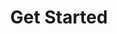 ---
title: Get Started
description: This section of the Datum documentation features tutorials.
weight: 2
---